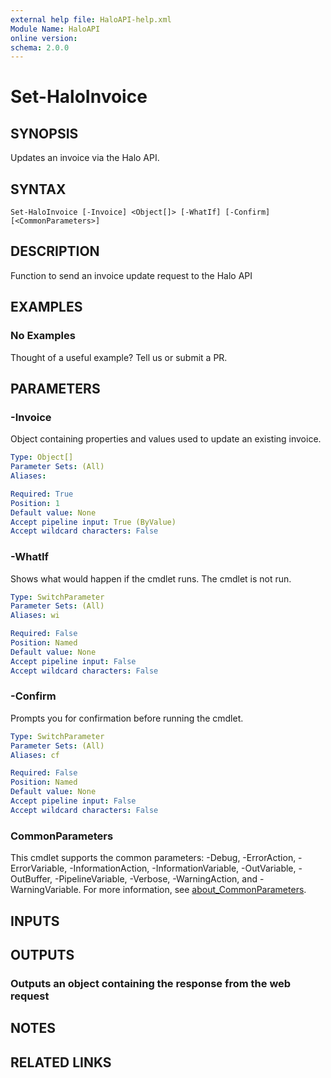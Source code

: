 ```yaml
---
external help file: HaloAPI-help.xml
Module Name: HaloAPI
online version:
schema: 2.0.0
---
```


# Set-HaloInvoice

## SYNOPSIS

Updates an invoice via the Halo API.

## SYNTAX

```
Set-HaloInvoice [-Invoice] <Object[]> [-WhatIf] [-Confirm] [<CommonParameters>]
```

## DESCRIPTION

Function to send an invoice update request to the Halo API

## EXAMPLES

### No Examples

Thought of a useful example? Tell us or submit a PR.

## PARAMETERS

### -Invoice

Object containing properties and values used to update an existing invoice.

```yaml
Type: Object[]
Parameter Sets: (All)
Aliases:

Required: True
Position: 1
Default value: None
Accept pipeline input: True (ByValue)
Accept wildcard characters: False
```

### -WhatIf

Shows what would happen if the cmdlet runs. The cmdlet is not run.

```yaml
Type: SwitchParameter
Parameter Sets: (All)
Aliases: wi

Required: False
Position: Named
Default value: None
Accept pipeline input: False
Accept wildcard characters: False
```

### -Confirm

Prompts you for confirmation before running the cmdlet.

```yaml
Type: SwitchParameter
Parameter Sets: (All)
Aliases: cf

Required: False
Position: Named
Default value: None
Accept pipeline input: False
Accept wildcard characters: False
```

### CommonParameters
This cmdlet supports the common parameters: -Debug, -ErrorAction, -ErrorVariable, -InformationAction, -InformationVariable, -OutVariable, -OutBuffer, -PipelineVariable, -Verbose, -WarningAction, and -WarningVariable. For more information, see [about_CommonParameters](http://go.microsoft.com/fwlink/?LinkID=113216).

## INPUTS

## OUTPUTS

### Outputs an object containing the response from the web request

## NOTES

## RELATED LINKS
